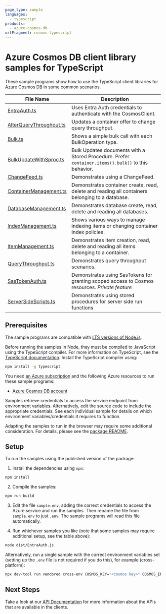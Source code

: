 ```yaml
---
page_type: sample
languages:
  - typescript
products:
  - azure-cosmos-db
urlFragment: cosmos-typescript
---
```


# Azure Cosmos DB client library samples for TypeScript

These sample programs show how to use the TypeScript client libraries for Azure Cosmos DB in some common scenarios.

| **File Name**                                   | **Description**                                                                                     |
| ----------------------------------------------- | --------------------------------------------------------------------------------------------------- |
| [EntraAuth.ts][entraauth]                       | Uses Entra Auth credentials to authenticate with the CosmosClient.                                  |
| [AlterQueryThroughput.ts][alterquerythroughput] | Updates a container offer to change query throughput.                                               |
| [Bulk.ts][bulk]                                 | Shows a simple bulk call with each BulkOperation type.                                              |
| [BulkUpdateWithSproc.ts][bulkupdatewithsproc]   | Bulk Updates documents with a Stored Procedure. Prefer `container.items().bulk()` to this behavior. |
| [ChangeFeed.ts][changefeed]                     | Demonstrates using a ChangeFeed.                                                                    |
| [ContainerManagement.ts][containermanagement]   | Demonstrates container create, read, delete and reading all containers belonging to a database.     |
| [DatabaseManagement.ts][databasemanagement]     | Demonstrates database create, read, delete and reading all databases.                               |
| [IndexManagement.ts][indexmanagement]           | Shows various ways to manage indexing items or changing container index policies.                   |
| [ItemManagement.ts][itemmanagement]             | Demonstrates item creation, read, delete and reading all items belonging to a container.            |
| [QueryThroughput.ts][querythroughput]           | Demonstrates query throughput scenarios.                                                            |
| [SasTokenAuth.ts][sastokenauth]                 | Demonstrates using SasTokens for granting scoped access to Cosmos resources. _Private feature_      |
| [ServerSideScripts.ts][serversidescripts]       | Demonstrates using stored procedures for server side run functions                                  |

## Prerequisites

The sample programs are compatible with [LTS versions of Node.js](https://github.com/nodejs/release#release-schedule).

Before running the samples in Node, they must be compiled to JavaScript using the TypeScript compiler. For more information on TypeScript, see the [TypeScript documentation][typescript]. Install the TypeScript compiler using:

```bash
npm install -g typescript
```

You need [an Azure subscription][freesub] and the following Azure resources to run these sample programs:

- [Azure Cosmos DB account][createinstance_azurecosmosdbaccount]

Samples retrieve credentials to access the service endpoint from environment variables. Alternatively, edit the source code to include the appropriate credentials. See each individual sample for details on which environment variables/credentials it requires to function.

Adapting the samples to run in the browser may require some additional consideration. For details, please see the [package README][package].

## Setup

To run the samples using the published version of the package:

1. Install the dependencies using `npm`:

```bash
npm install
```

2. Compile the samples:

```bash
npm run build
```

3. Edit the file `sample.env`, adding the correct credentials to access the Azure service and run the samples. Then rename the file from `sample.env` to just `.env`. The sample programs will read this file automatically.

4. Run whichever samples you like (note that some samples may require additional setup, see the table above):

```bash
node dist/EntraAuth.js
```

Alternatively, run a single sample with the correct environment variables set (setting up the `.env` file is not required if you do this), for example (cross-platform):

```bash
npx dev-tool run vendored cross-env COSMOS_KEY="<cosmos key>" COSMOS_ENDPOINT="<cosmos endpoint>" COSMOS_CONTAINER="<cosmos container>" node dist/EntraAuth.js
```

## Next Steps

Take a look at our [API Documentation][apiref] for more information about the APIs that are available in the clients.

[entraauth]: https://github.com/Azure/azure-sdk-for-js/blob/main/sdk/cosmosdb/cosmos/samples/v3/typescript/src/EntraAuth.ts
[alterquerythroughput]: https://github.com/Azure/azure-sdk-for-js/blob/main/sdk/cosmosdb/cosmos/samples/v3/typescript/src/AlterQueryThroughput.ts
[bulk]: https://github.com/Azure/azure-sdk-for-js/blob/main/sdk/cosmosdb/cosmos/samples/v3/typescript/src/Bulk.ts
[bulkupdatewithsproc]: https://github.com/Azure/azure-sdk-for-js/blob/main/sdk/cosmosdb/cosmos/samples/v3/typescript/src/BulkUpdateWithSproc.ts
[changefeed]: https://github.com/Azure/azure-sdk-for-js/blob/main/sdk/cosmosdb/cosmos/samples/v3/typescript/src/ChangeFeed.ts
[containermanagement]: https://github.com/Azure/azure-sdk-for-js/blob/main/sdk/cosmosdb/cosmos/samples/v3/typescript/src/ContainerManagement.ts
[databasemanagement]: https://github.com/Azure/azure-sdk-for-js/blob/main/sdk/cosmosdb/cosmos/samples/v3/typescript/src/DatabaseManagement.ts
[indexmanagement]: https://github.com/Azure/azure-sdk-for-js/blob/main/sdk/cosmosdb/cosmos/samples/v3/typescript/src/IndexManagement.ts
[itemmanagement]: https://github.com/Azure/azure-sdk-for-js/blob/main/sdk/cosmosdb/cosmos/samples/v3/typescript/src/ItemManagement.ts
[querythroughput]: https://github.com/Azure/azure-sdk-for-js/blob/main/sdk/cosmosdb/cosmos/samples/v3/typescript/src/QueryThroughput.ts
[sastokenauth]: https://github.com/Azure/azure-sdk-for-js/blob/main/sdk/cosmosdb/cosmos/samples/v3/typescript/src/SasTokenAuth.ts
[serversidescripts]: https://github.com/Azure/azure-sdk-for-js/blob/main/sdk/cosmosdb/cosmos/samples/v3/typescript/src/ServerSideScripts.ts
[apiref]: https://learn.microsoft.com/javascript/api/@azure/cosmos
[freesub]: https://azure.microsoft.com/free/
[createinstance_azurecosmosdbaccount]: https://learn.microsoft.com/azure/cosmos-db/how-to-manage-database-account#create-an-account
[package]: https://github.com/Azure/azure-sdk-for-js/tree/main/sdk/cosmosdb/cosmos/README.md
[typescript]: https://www.typescriptlang.org/docs/home.html
